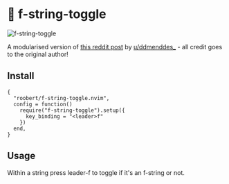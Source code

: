 # :yarn: f-string-toggle

![f-string-toggle](https://user-images.githubusercontent.com/226654/216850121-8987bc4a-8237-40a9-90f0-0dccbf09de09.gif)

A modularised version of [this reddit post](https://www.reddit.com/r/neovim/comments/tge2ty/comment/i12ja8n/?context=3) by [u/ddmenddes_](https://www.reddit.com/user/ddmenddes_/) - all credit goes to the original author!

## Install

```
{
  "roobert/f-string-toggle.nvim",
  config = function()
    require("f-string-toggle").setup({
      key_binding = "<leader>f"
    })
  end,
}
```

## Usage

Within a string press leader-f to toggle if it's an f-string or not.
